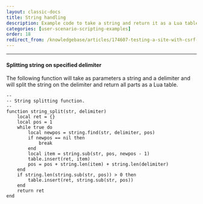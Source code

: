```yaml
---
layout: classic-docs
title: String handling
description: Example code to take a string and return it as a Lua table
categories: [user-scenario-scripting-examples]
order: 18
redirect_from: /knowledgebase/articles/174607-testing-a-site-with-csrf-token-or-viewstate
---
```


***

#### Splitting string on specified delimiter
The following function will take as parameters a string and a delimiter and will split the string on the delimiter and return all parts as a Lua table.
```
--
-- String splitting function.
--
function string_split(str, delimiter)
    local ret = {}
    local pos = 1
    while true do
        local newpos = string.find(str, delimiter, pos)
        if newpos == nil then
            break
        end
        local item = string.sub(str, pos, newpos - 1)
        table.insert(ret, item)
        pos = pos + string.len(item) + string.len(delimiter)
    end
    if string.len(string.sub(str, pos)) > 0 then
        table.insert(ret, string.sub(str, pos))
    end
    return ret
end
```
